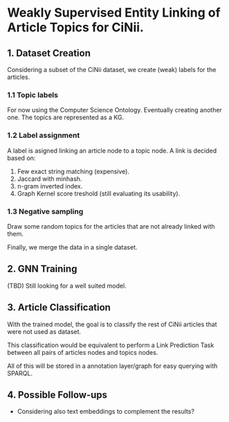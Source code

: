 # Weakly Supervised Entity Linking of Article Topics for CiNii.

## 1. Dataset Creation
Considering a subset of the CiNii dataset, we create (weak) labels for the articles.

### 1.1 Topic labels
For now using the Computer Science Ontology. Eventually creating another one.
The topics are represented as a KG.

### 1.2 Label assignment
A label is asigned linking an article node to a topic node.
A link is decided based on:
1. Few exact string matching (expensive).
2. Jaccard with minhash.
3. n-gram inverted index.
4. Graph Kernel score treshold (still evaluating its usability).

### 1.3 Negative sampling
Draw some random topics for the articles that are not already linked with them. 

Finally, we merge the data in a single dataset.

## 2. GNN Training
(TBD) Still looking for a well suited model.

## 3. Article Classification
With the trained model, the goal is to classify the rest of CiNii articles that were not used as dataset.

This classification would be equivalent to perform a Link Prediction Task between all pairs of articles nodes and topics nodes.

All of this will be stored in a annotation layer/graph for easy querying with SPARQL.

## 4. Possible Follow-ups
- Considering also text embeddings to complement the results?
